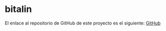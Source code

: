 # bitalin

El enlace al repositorio de GitHub de este proyecto es el siguiente: [GitHub](https://github.com/jzazooro/bitalin.git)
